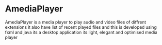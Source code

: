 # AmediaPlayer
AmediaPlayer is a media player to play audio and video files of diffrent extensions it also have list of recent played files and this is developed using fxml and java its a desktop application its light, elegant and optimised media player 
